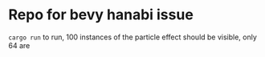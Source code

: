 # Repo for bevy hanabi issue

`cargo run` to run, 100 instances of the particle effect should be visible, only 64 are
